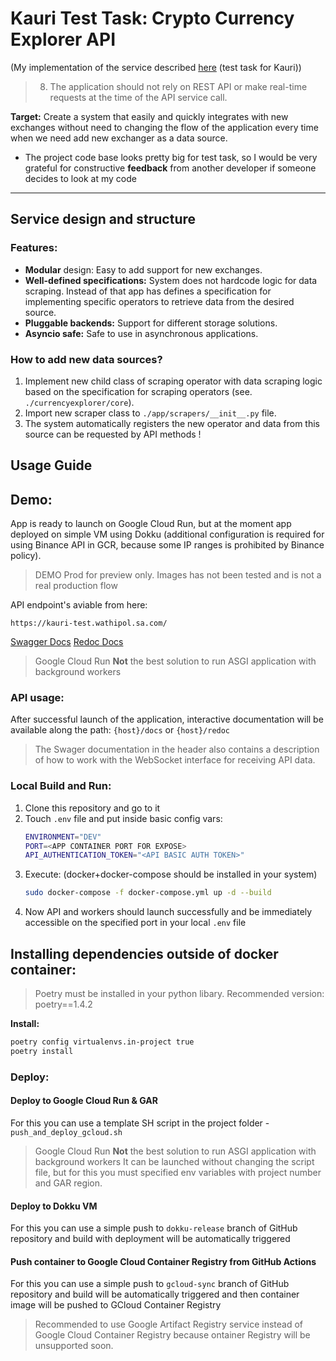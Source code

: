 # Kauri Test Task: Crypto Currency Explorer API
(My implementation of the service described [here](https://docs.google.com/document/d/1kUlZ7suZZPPEefWpu9WrdSJgBbVEutLtlXnRUehq4n8/edit?usp=sharing) (test task for Kauri))

> 8. The application should not rely on REST API or make real-time requests at the time of the API service call.

**Target:** Create a system that easily and quickly integrates with new exchanges without need to changing the flow of the application every time when we need add new exchanger as a data source.


* The project code base looks pretty big for test task, so I would be very grateful for constructive **feedback** from another developer if someone decides to look at my code

<hr>

## Service design and structure

### Features:

- **Modular** design: Easy to add support for new exchanges.
- **Well-defined specifications:** System does not hardcode logic for data scraping. Instead of that app has defines a specification for implementing specific operators to retrieve data from the desired source.
- **Pluggable backends:** Support for different storage solutions.
- **Asyncio safe:** Safe to use in asynchronous applications.


### How to add new data sources?

1. Implement new child class of scraping operator with data scraping logic based on the specification for scraping operators (see. `./currencyexplorer/core`).
2. Import new scraper class to `./app/scrapers/__init__.py` file.
3. The system automatically registers the new operator and data from this source can be requested by API methods ! 


## Usage Guide


## Demo:

App is ready to launch on Google Cloud Run, but at the moment app deployed on simple VM using Dokku (additional configuration is required for using Binance API in GCR, because some IP ranges is prohibited by Binance policy). 

> DEMO Prod for preview only. Images has not been tested and is not a real production flow

API endpoint's aviable from here:
```
https://kauri-test.wathipol.sa.com/
```

[Swagger Docs](https://kauri-test.wathipol.sa.com/docs)
[Redoc Docs](https://kauri-test.wathipol.sa.com/redoc)


> Google Cloud Run **Not** the best solution to run ASGI application with background workers


### API usage:

After successful launch of the application, interactive documentation will be available along the path: ```{host}/docs``` or ```{host}/redoc```

> The Swager documentation in the header also contains a description of how to work with the WebSocket interface for receiving API data.

### Local Build and Run:

1. Сlone this repository and go to it
2. Touch `.env` file and put inside basic config vars:
    ```sh
    ENVIRONMENT="DEV"
    PORT=<APP CONTAINER PORT FOR EXPOSE>
    API_AUTHENTICATION_TOKEN="<API BASIC AUTH TOKEN>"
    ```
3. Execute: (docker+docker-compose should be installed in your system)
    ```sh
    sudo docker-compose -f docker-compose.yml up -d --build
    ```
4. Now API and workers should launch successfully and be immediately accessible on the specified port in your local `.env` file

## Installing dependencies outside of docker container:

> Poetry must be installed in your python libary. Recommended version: poetry==1.4.2

**Install:**

```sh
poetry config virtualenvs.in-project true
poetry install
```

### Deploy:

#### Deploy to Google Cloud Run & GAR
For this you can use a template SH script in the project folder - `push_and_deploy_gcloud.sh`


> Google Cloud Run **Not** the best solution to run ASGI application with background workers
> It can be launched without changing the script file, but for this you must specified env variables with project number and GAR region.


#### Deploy to Dokku VM
For this you can use a simple push to `dokku-release` branch of GitHub repository and  build with deployment will be automatically triggered


#### Push container to Google Cloud Container Registry from GitHub Actions
For this you can use a simple push to `gcloud-sync` branch of GitHub repository and build will be automatically triggered and then container image will be pushed to GCloud Container Registry

> Recommended to use Google Artifact Registry service instead of Google Cloud Container Registry because ontainer Registry will be unsupported soon. 



